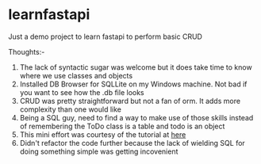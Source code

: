 # learnfastapi
Just a demo project to learn fastapi to perform basic CRUD

Thoughts:-
1. The lack of syntactic sugar was welcome but it does take time to know where we use classes and objects
2. Installed DB Browser for SQLLite on my Windows machine. Not bad if you want to see how the .db file looks
3. CRUD was pretty straightforward but not a fan of orm. It adds more complexity than one would like
4. Being a SQL guy, need to find a way to make use of those skills instead of remembering the ToDo class is a table and todo is an object
5. This mini effort was courtesy of the tutorial at [here](https://www.gormanalysis.com/blog/building-a-simple-crud-application-with-fastapi)
6. Didn't refactor the code further because the lack of wielding SQL for doing something simple was getting incovenient

